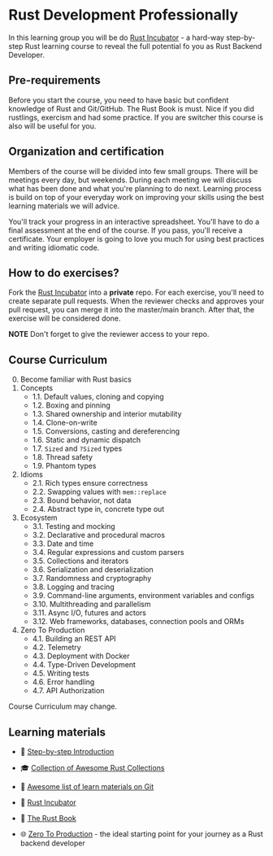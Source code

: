 # Rust Development Professionally

In this learning group you will be do [Rust Incubator](https://github.com/rust-lang-ua/rust_incubator_eng) -
a hard-way step-by-step Rust learning course to reveal the full potential fo you as Rust Backend Developer.

## Pre-requirements

Before you start the course, you need to have basic but confident knowledge of Rust and Git/GitHub.
The Rust Book is must. Nice if you did rustlings, exercism and had some practice. If you are switcher this course is also will be useful for you.

## Organization and certification

Members of the course will be divided into few small groups. There will be meetings every day, but weekends. During each meeting  we will discuss what has been done and what you're planning to do next. Learning process is build on top of your everyday work on improving your skills using the best learning materials we will advice.

You'll track your progress in an interactive spreadsheet. You'll have to do a final assessment at the end of the course. If you pass, you'll receive a certificate. Your employer is going to love you much for using best practices and writing idiomatic code.

## How to do exercises?

Fork the [Rust Incubator](https://github.com/rust-lang-ua/rust_incubator_eng) into a **private** repo.
For each exercise, you'll need to create separate pull requests.
When the reviewer checks and approves your pull request, you can merge it into the master/main branch. After that, the exercise will be considered done.

**NOTE** Don't forget to give the reviewer access to your repo.

## Course Curriculum

0. Become familiar with Rust basics
1. Concepts
    - 1.1. Default values, cloning and copying
    - 1.2. Boxing and pinning
    - 1.3. Shared ownership and interior mutability
    - 1.4. Clone-on-write
    - 1.5. Conversions, casting and dereferencing
    - 1.6. Static and dynamic dispatch
    - 1.7. `Sized` and `?Sized` types
    - 1.8. Thread safety
    - 1.9. Phantom types
2. Idioms
    - 2.1. Rich types ensure correctness
    - 2.2. Swapping values with `mem::replace`
    - 2.3. Bound behavior, not data
    - 2.4. Abstract type in, concrete type out
3. Ecosystem
    - 3.1. Testing and mocking
    - 3.2. Declarative and procedural macros
    - 3.3. Date and time
    - 3.4. Regular expressions and custom parsers
    - 3.5. Collections and iterators
    - 3.6. Serialization and deserialization
    - 3.7. Randomness and cryptography
    - 3.8. Logging and tracing
    - 3.9. Command-line arguments, environment variables and configs
    - 3.10. Multithreading and parallelism
    - 3.11. Async I/O, futures and actors
    - 3.12. Web frameworks, databases, connection pools and ORMs
4. Zero To Production
    - 4.1. Building an REST API
    - 4.2. Telemetry
    - 4.3. Deployment with Docker
    - 4.4. Type-Driven Development
    - 4.5. Writing tests
    - 4.6. Error handling
    - 4.7. API Authorization

Course Curriculum may change.

## Learning materials

- :footprints:️ [Step-by-step Introduction](https://github.com/rust-lang-ua/learn_rust_together/blob/master/introduction.md)
- :mortar_board: [Collection of Awesome Rust Collections](https://github.com/rust-lang-ua/learn_rust_together)
- :file_folder: [Awesome list of learn materials on Git](https://github.com/Learn-Together-Pro/LearnGitTogether)
- :rocket: [Rust Incubator](https://github.com/rust-lang-ua/rust_incubator_eng)
- :blue_book: [The Rust Book](https://doc.rust-lang.org/book/)
- :globe_with_meridians: [Zero To Production](https://www.zero2prod.com/index.html?country=Ukraine&discount_code=EEU60) - the ideal starting point for your journey as a Rust backend developer


  <!-- - https://www.lpalmieri.com/posts/2020-06-06-zero-to-production-1-setup-toolchain-ides-ci/
  - https://www.lpalmieri.com/posts/2020-06-21-zero-to-production-2-learn-by-building-an-email-newsletter/
  - https://www.lpalmieri.com/posts/2020-08-09-zero-to-production-3-how-to-bootstrap-a-new-rust-web-api-from-scratch/
  - https://www.lpalmieri.com/posts/2020-08-31-zero-to-production-3-5-html-forms-databases-integration-tests/
  - https://www.lpalmieri.com/posts/2020-09-27-zero-to-production-4-are-we-observable-yet/
  - https://www.lpalmieri.com/posts/2020-11-01-zero-to-production-5-how-to-deploy-a-rust-application/
  - https://www.lpalmieri.com/posts/2020-12-11-zero-to-production-6-domain-modelling/
  - https://www.lpalmieri.com/posts/an-introduction-to-property-based-testing-in-rust/
  - https://www.lpalmieri.com/posts/how-to-write-a-rest-client-in-rust-with-reqwest-and-wiremock/
  - https://www.lpalmieri.com/posts/skeleton-and-principles-for-a-maintainable-test-suite/
  - https://www.lpalmieri.com/posts/zero-downtime-deployments/
  - https://www.lpalmieri.com/posts/error-handling-rust/
  - https://www.lpalmieri.com/posts/naive-newsletter-delivery/
  - https://www.lpalmieri.com/posts/password-authentication-in-rust/
  - https://www.lpalmieri.com/posts/session-based-authentication-in-rust/
  - https://www.lpalmieri.com/posts/idempotency/ -->
